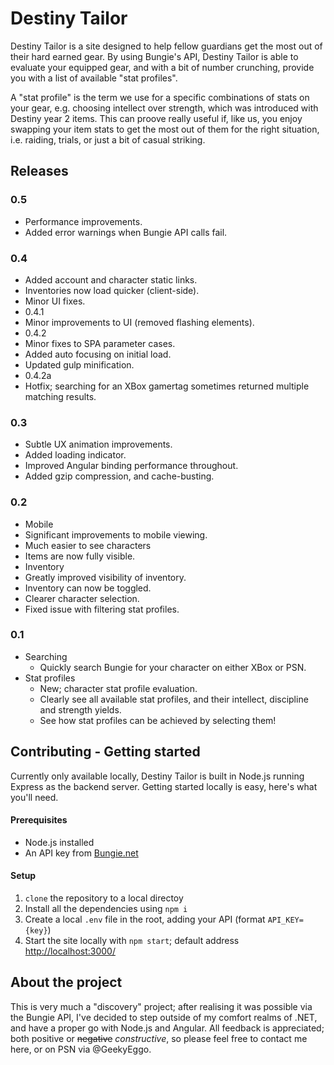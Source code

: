 # Destiny Tailor

Destiny Tailor is a site designed to help fellow guardians get the most out of their hard earned gear. By using Bungie's API, Destiny Tailor is able to evaluate your equipped gear, and with a bit of number crunching, provide you with a list of available "stat profiles".

A "stat profile" is the term we use for a specific combinations of stats on your gear, e.g. choosing intellect over strength, which was introduced with Destiny year 2 items. This can proove really useful if, like us, you enjoy swapping your item stats to get the most out of them for the right situation, i.e. raiding, trials, or just a bit of casual striking.

## Releases

### 0.5

- Performance improvements.
- Added error warnings when Bungie API calls fail.

### 0.4

- Added account and character static links.
- Inventories now load quicker (client-side).
- Minor UI fixes.
- 0.4.1
 - Minor improvements to UI (removed flashing elements).
- 0.4.2
 - Minor fixes to SPA parameter cases.
 - Added auto focusing on initial load.
 - Updated gulp minification.
- 0.4.2a
 - Hotfix; searching for an XBox gamertag sometimes returned multiple matching results.

### 0.3

- Subtle UX animation improvements.
- Added loading indicator.
- Improved Angular binding performance throughout.
- Added gzip compression, and cache-busting.

### 0.2

- Mobile
 - Significant improvements to mobile viewing.
  - Much easier to see characters
  - Items are now fully visible.
- Inventory
 - Greatly improved visibility of inventory.
 - Inventory can now be toggled.
- Clearer character selection.
- Fixed issue with filtering stat profiles.

### 0.1

- Searching
  - Quickly search Bungie for your character on either XBox or PSN.
- Stat profiles
  - New; character stat profile evaluation.
  - Clearly see all available stat profiles, and their intellect, discipline and strength yields.
  - See how stat profiles can be achieved by selecting them!

## Contributing - Getting started

Currently only available locally, Destiny Tailor is built in Node.js running Express as the backend server. Getting started locally is easy, here's what you'll need.

#### Prerequisites
* Node.js installed
* An API key from [Bungie.net](https://www.bungie.net/en/User/API)

#### Setup
1. `clone` the repository to a local directoy
2. Install all the dependencies using `npm i`
3. Create a local `.env` file in the root, adding your API (format `API_KEY={key}`)
4. Start the site locally with `npm start`; default address [http://localhost:3000/](http://localhost:3000/)

## About the project

This is very much a "discovery" project; after realising it was possible via the Bungie API, I've decided to step outside of my comfort realms of .NET, and have a proper go with Node.js and Angular. All feedback is appreciated; both positive or ~~negative~~ *constructive*, so please feel free to contact me here, or on PSN via @GeekyEggo.